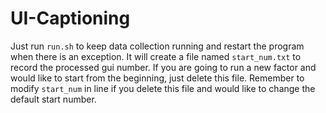 # UI-Captioning

Just run `run.sh` to keep data collection running and restart the program when there is an exception.
It will create a file named `start_num.txt` to record the processed gui number.
If you are going to run a new factor and would like to start from the beginning, just delete this file.
Remember to modify `start_num` in line if you delete this file and would like to change the default start number.
